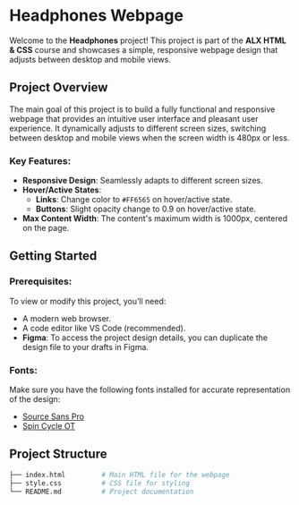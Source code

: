# Headphones Webpage

Welcome to the **Headphones** project! This project is part of the **ALX HTML & CSS** course and showcases a simple, responsive webpage design that adjusts between desktop and mobile views.

## Project Overview

The main goal of this project is to build a fully functional and responsive webpage that provides an intuitive user interface and pleasant user experience. It dynamically adjusts to different screen sizes, switching between desktop and mobile views when the screen width is 480px or less.

### Key Features:

- **Responsive Design**: Seamlessly adapts to different screen sizes.
- **Hover/Active States**:
  - **Links**: Change color to `#FF6565` on hover/active state.
  - **Buttons**: Slight opacity change to 0.9 on hover/active state.
- **Max Content Width**: The content's maximum width is 1000px, centered on the page.

## Getting Started

### Prerequisites:

To view or modify this project, you’ll need:

- A modern web browser.
- A code editor like VS Code (recommended).
- **Figma**: To access the project design details, you can duplicate the design file to your drafts in Figma.

### Fonts:

Make sure you have the following fonts installed for accurate representation of the design:

- [Source Sans Pro](https://fonts.google.com/specimen/Source+Sans+Pro)
- [Spin Cycle OT](#)

## Project Structure

```bash
├── index.html         # Main HTML file for the webpage
├── style.css          # CSS file for styling
└── README.md          # Project documentation

```
